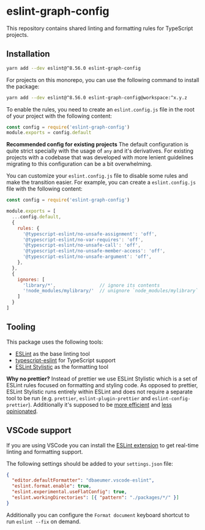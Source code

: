 # eslint-graph-config

This repository contains shared linting and formatting rules for TypeScript projects.

## Installation

```bash
yarn add --dev eslint@^8.56.0 eslint-graph-config
```

For projects on this monorepo, you can use the following command to install the package:

```bash
yarn add --dev eslint@^8.56.0 eslint-graph-config@workspace:^x.y.z
```

To enable the rules, you need to create an `eslint.config.js` file in the root of your project with the following content:

```javascript
const config = require('eslint-graph-config')
module.exports = config.default
  ```

**Recommended config for existing projects**
The default configuration is quite strict specially with the usage of `any` and it's derivatives. For existing projects with a codebase that was developed with more lenient guidelines migrating to this configuration can be a bit overwhelming. 

You can customize your `eslint.config.js` file to disable some rules and make the transition easier. For example, you can create a `eslint.config.js` file with the following content:

```javascript
const config = require('eslint-graph-config')

module.exports = [
  ...config.default,
  {
    rules: {
      '@typescript-eslint/no-unsafe-assignment': 'off',
      '@typescript-eslint/no-var-requires': 'off',
      '@typescript-eslint/no-unsafe-call': 'off',
      '@typescript-eslint/no-unsafe-member-access': 'off',
      '@typescript-eslint/no-unsafe-argument': 'off',
    },
  },
  {
    ignores: [
      'library/*',                // ignore its contents
      '!node_modules/mylibrary/'  // unignore `node_modules/mylibrary` directory
    ]
  }
]
```

## Tooling

This package uses the following tools:
- [ESLint](https://eslint.org/) as the base linting tool
- [typescript-eslint](https://typescript-eslint.io/) for TypeScript support
- [ESLint Stylistic](https://eslint.style/) as the formatting tool

**Why no prettier?**
Instead of prettier we use ESLint Stylistic which is a set of ESLint rules focused on formatting and styling code. As opposed to prettier, ESLint Stylistic runs entirely within ESLint and does not require a separate tool to be run (e.g. `prettier`, `eslint-plugin-prettier` and `eslint-config-prettier`). Additionally it's supposed to be [more efficient](https://eslint.style/guide/why#linters-vs-formatters) and [less opinionated](https://antfu.me/posts/why-not-prettier).

## VSCode support

If you are using VSCode you can install the [ESLint extension](https://marketplace.visualstudio.com/items?itemName=dbaeumer.vscode-eslint) to get real-time linting and formatting support.

The following settings should be added to your `settings.json` file:
```json
{
  "editor.defaultFormatter": "dbaeumer.vscode-eslint",
  "eslint.format.enable": true,
  "eslint.experimental.useFlatConfig": true,
  "eslint.workingDirectories": [{ "pattern": "./packages/*/" }]
}
```

Additionally you can configure the `Format document` keyboard shortcut to run `eslint --fix` on demand.